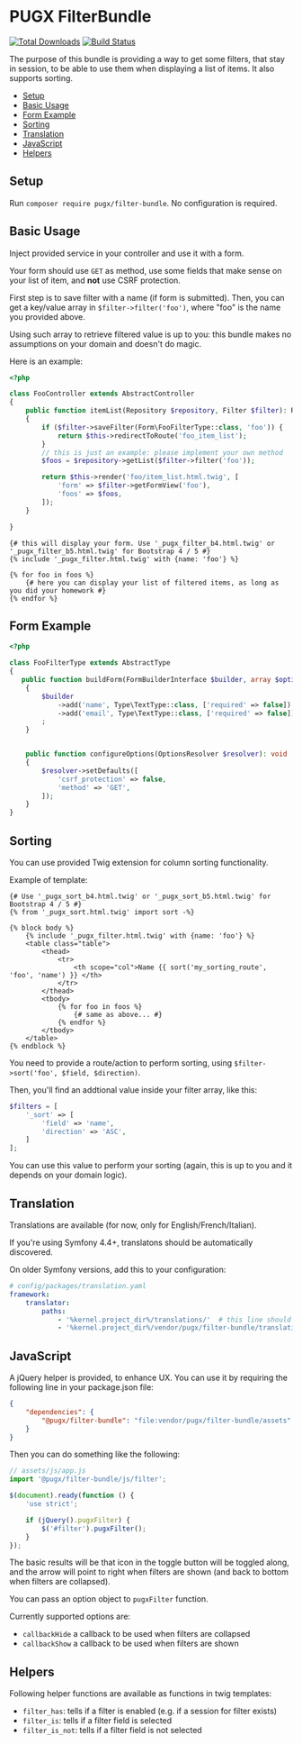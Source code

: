 PUGX FilterBundle
=================

[![Total Downloads](https://poser.pugx.org/pugx/filter-bundle/downloads.png)](https://packagist.org/packages/pugx/filter-bundle)
[![Build Status](https://github.com/PUGX/filter-bundle/workflows/Build/badge.svg)](https://github.com/PUGX/filter-bundle/actions)

The purpose of this bundle is providing a way to get some filters, that stay in session, to
be able to use them when displaying a list of items. It also supports sorting.

* [Setup](#Setup)
* [Basic Usage](#basic-usage)
* [Form Example](#form-example)
* [Sorting](#sorting)
* [Translation](#translation)
* [JavaScript](#javascript)
* [Helpers](#helpers)

Setup
-----

Run `composer require pugx/filter-bundle`. No configuration is required.

Basic Usage
-----------

Inject provided service in your controller and use it with a form.

Your form should use `GET` as method, use some fields that make sense on your list of item,
and **not** use CSRF protection.

First step is to save filter with a name (if form is submitted). Then, you can get
a key/value array in `$filter->filter('foo')`, where "foo" is the name you provided above.

Using such array to retrieve filtered value is up to you: this bundle makes no assumptions on
your domain and doesn't do magic.

Here is an example:

```php
<?php

class FooController extends AbstractController
{
    public function itemList(Repository $repository, Filter $filter): Response
    {
        if ($filter->saveFilter(Form\FooFilterType::class, 'foo')) {
            return $this->redirectToRoute('foo_item_list');
        }
        // this is just an example: please implement your own method
        $foos = $repository->getList($filter->filter('foo'));

        return $this->render('foo/item_list.html.twig', [
            'form' => $filter->getFormView('foo'),
            'foos' => $foos,
        ]);
    }

}
```


```twig
{# this will display your form. Use '_pugx_filter_b4.html.twig' or '_pugx_filter_b5.html.twig' for Bootstrap 4 / 5 #} 
{% include '_pugx_filter.html.twig' with {name: 'foo'} %}

{% for foo in foos %}
    {# here you can display your list of filtered items, as long as you did your homework #}
{% endfor %}
```

Form Example
------------

```php
<?php

class FooFilterType extends AbstractType
{
   public function buildForm(FormBuilderInterface $builder, array $options): void
    {
        $builder
            ->add('name', Type\TextType::class, ['required' => false])
            ->add('email', Type\TextType::class, ['required' => false])
        ;
    }


    public function configureOptions(OptionsResolver $resolver): void
    {
        $resolver->setDefaults([
            'csrf_protection' => false,
            'method' => 'GET',
        ]);
    }
}

```

Sorting
-------

You can use provided Twig extension for column sorting functionality.

Example of template:

```twig
{# Use '_pugx_sort_b4.html.twig' or '_pugx_sort_b5.html.twig' for Bootstrap 4 / 5 #} 
{% from '_pugx_sort.html.twig' import sort -%}

{% block body %}
    {% include '_pugx_filter.html.twig' with {name: 'foo'} %}
    <table class="table">
        <thead>
            <tr>
                <th scope="col">Name {{ sort('my_sorting_route', 'foo', 'name') }} </th>
            </tr>
        </thead>
        <tbody>
            {% for foo in foos %}
                {# same as above... #}
            {% endfor %}
        </tbody>
    </table>
{% endblock %}
```

You need to provide a route/action to perform sorting, using `$filter->sort('foo', $field, $direction)`.

Then, you'll find an addtional value inside your filter array, like this:

```php
$filters = [
    '_sort' => [
        'field' => 'name',
        'direction' => 'ASC',
    ]
];
```

You can use this value to perform your sorting (again, this is up to you and it depends on your domain logic).


Translation
-----------

Translations are available (for now, only for English/French/Italian).

If you're using Symfony 4.4+, translatons should be automatically discovered.

On older Symfony versions, add this to your configuration:

```yaml
# config/packages/translation.yaml
framework:
    translator:
        paths:
            - '%kernel.project_dir%/translations/'  # this line should be already present
            - '%kernel.project_dir%/vendor/pugx/filter-bundle/translations/' # add this line

```

JavaScript
----------

A jQuery helper is provided, to enhance UX.
You can use it by requiring the following line in your package.json file:

```json
{
    "dependencies": {
        "@pugx/filter-bundle": "file:vendor/pugx/filter-bundle/assets"
    }
}
```

Then you can do something like the following:

```js
// assets/js/app.js
import '@pugx/filter-bundle/js/filter';

$(document).ready(function () {
    'use strict';

    if (jQuery().pugxFilter) {
        $('#filter').pugxFilter();
    }
});

```

The basic results will be that icon in the toggle button will be toggled along,
and the arrow will point to right when filters are shown (and back to bottom when
filters are collapsed).

You can pass an option object to `pugxFilter` function.

Currently supported options are:

* `callbackHide` a callback to be used when filters are collapsed
* `callbackShow` a callback to be used when filters are shown

Helpers
-------

Following helper functions are available as functions in twig templates:

* `filter_has`: tells if a filter is enabled (e.g. if a session for filter exists)
* `filter_is`: tells if a filter field is selected
* `filter_is_not`: tells if a filter field is not selected

